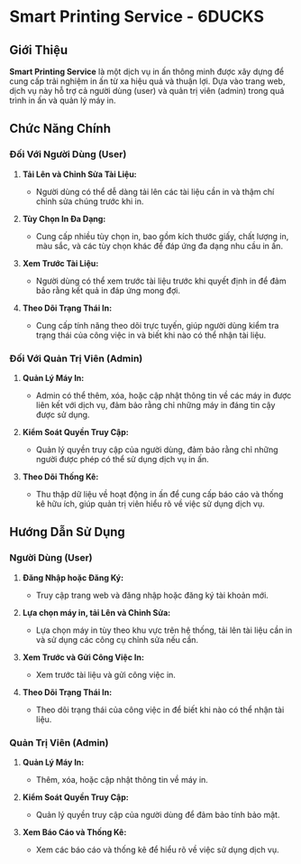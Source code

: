 # Smart Printing Service - 6DUCKS

## Giới Thiệu

**Smart Printing Service** là một dịch vụ in ấn thông minh được xây dựng để cung cấp trải nghiệm in ấn từ xa hiệu quả và thuận lợi. Dựa vào trang web, dịch vụ này hỗ trợ cả người dùng (user) và quản trị viên (admin) trong quá trình in ấn và quản lý máy in.

## Chức Năng Chính

### Đối Với Người Dùng (User)

1. **Tải Lên và Chỉnh Sửa Tài Liệu:**
   - Người dùng có thể dễ dàng tải lên các tài liệu cần in và thậm chí chỉnh sửa chúng trước khi in.

2. **Tùy Chọn In Đa Dạng:**
   - Cung cấp nhiều tùy chọn in, bao gồm kích thước giấy, chất lượng in, màu sắc, và các tùy chọn khác để đáp ứng đa dạng nhu cầu in ấn.

3. **Xem Trước Tài Liệu:**
   - Người dùng có thể xem trước tài liệu trước khi quyết định in để đảm bảo rằng kết quả in đáp ứng mong đợi.

4. **Theo Dõi Trạng Thái In:**
   - Cung cấp tính năng theo dõi trực tuyến, giúp người dùng kiểm tra trạng thái của công việc in và biết khi nào có thể nhận tài liệu.

### Đối Với Quản Trị Viên (Admin)

1. **Quản Lý Máy In:**
   - Admin có thể thêm, xóa, hoặc cập nhật thông tin về các máy in được liên kết với dịch vụ, đảm bảo rằng chỉ những máy in đáng tin cậy được sử dụng.

2. **Kiểm Soát Quyền Truy Cập:**
   - Quản lý quyền truy cập của người dùng, đảm bảo rằng chỉ những người được phép có thể sử dụng dịch vụ in ấn.

3. **Theo Dõi Thống Kê:**
   - Thu thập dữ liệu về hoạt động in ấn để cung cấp báo cáo và thống kê hữu ích, giúp quản trị viên hiểu rõ về việc sử dụng dịch vụ.

## Hướng Dẫn Sử Dụng

### Người Dùng (User)

1. **Đăng Nhập hoặc Đăng Ký:**
   - Truy cập trang web và đăng nhập hoặc đăng ký tài khoản mới.

2. **Lựa chọn máy in, tải Lên và Chỉnh Sửa:**
   - Lựa chọn máy in tùy theo khu vực trên hệ thống, tải lên tài liệu cần in và sử dụng các công cụ chỉnh sửa nếu cần.

3. **Xem Trước và Gửi Công Việc In:**
   - Xem trước tài liệu và gửi công việc in.

4. **Theo Dõi Trạng Thái In:**
   - Theo dõi trạng thái của công việc in để biết khi nào có thể nhận tài liệu.

### Quản Trị Viên (Admin)

1. **Quản Lý Máy In:**
   - Thêm, xóa, hoặc cập nhật thông tin về máy in.

2. **Kiểm Soát Quyền Truy Cập:**
   - Quản lý quyền truy cập của người dùng để đảm bảo tính bảo mật.

3. **Xem Báo Cáo và Thống Kê:**
   - Xem các báo cáo và thống kê để hiểu rõ về việc sử dụng dịch vụ.
